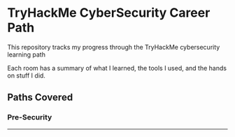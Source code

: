 # TryHackMe CyberSecurity Career Path

This repository tracks my progress through the TryHackMe cybersecurity learning path

Each room has a summary of what I learned, the tools I used, and the hands on stuff I did.

##  Paths Covered

###  Pre-Security




---

